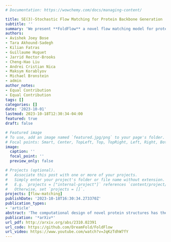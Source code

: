 ```yaml
---
# Documentation: https://wowchemy.com/docs/managing-content/

title: SE(3)-Stochastic Flow Matching for Protein Backbone Generation
subtitle: ''
summary: 'We present **FoldFlow** a novel flow matching model for protein design. We present theory and practical tricks for flow models over SE(3)^N. Empirically, we validate these models on protein backbone generation of up to 300 amino acids leading to high-quality designable, diverse, and novel samples.'
authors:
- Avishek Joey Bose
- Tara Akhound-Sadegh
- Kilian Fatras
- Guillaume Huguet
- Jarrid Rector-Brooks
- Cheng-Hao Liu
- Andrei Cristian Nica
- Maksym Korablyov
- Michael Bronstein
- admin
author_notes:
- Equal Contribution
- Equal Contribution
tags: []
categories: []
date: '2023-10-01'
lastmod: 2023-10-18T12:30:34-04:00
featured: true
draft: false

# Featured image
# To use, add an image named `featured.jpg/png` to your page's folder.
# Focal points: Smart, Center, TopLeft, Top, TopRight, Left, Right, BottomLeft, Bottom, BottomRight.
image:
  caption: ''
  focal_point: ''
  preview_only: false

# Projects (optional).
#   Associate this post with one or more of your projects.
#   Simply enter your project's folder or file name without extension.
#   E.g. `projects = ["internal-project"]` references `content/project/deep-learning/index.md`.
#   Otherwise, set `projects = []`.
projects: [flow-matching]
publishDate: '2023-10-18T16:30:34.273370Z'
publication_types:
- 'article'
abstract: 'The computational design of novel protein structures has the potential to impact numerous scientific disciplines greatly. Toward this goal, we introduce $\text{FoldFlow}$ a series of novel generative models of increasing modeling power based on the flow-matching paradigm over $3\text{D}$ rigid motions -- i.e. the group $\text{SE(3)}$ -- enabling accurate modeling of protein backbones. We first introduce $\text{FoldFlow-Base}$, a simulation-free approach to learning deterministic continuous-time dynamics and matching invariant target distributions on $\text{SE(3)}$. We next accelerate training by incorporating Riemannian optimal transport to create $\text{FoldFlow-OT}$, leading to the construction of both more simple and stable flows. Finally, we design $\text{FoldFlow-SFM}$ coupling both Riemannian OT and simulation-free training to learn stochastic continuous-time dynamics over $\text{SE(3)}$. Our family of $\text{FoldFlow}$ generative models offer several key advantages over previous approaches to the generative modeling of proteins: they are more stable and faster to train than diffusion-based approaches, and our models enjoy the ability to map any invariant source distribution to any invariant target distribution over $\text{SE(3)}$. Empirically, we validate our FoldFlow models on protein backbone generation of up to $300$ amino acids leading to high-quality designable, diverse, and novel samples.'
publication: '*arXiv*'
url_pdf: http://arxiv.org/abs/2310.02391
url_code: https://github.com/DreamFold/FoldFlow
url_video: https://www.youtube.com/watch?v=JqKzTdhW7fY
---
```

